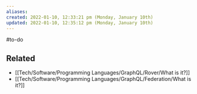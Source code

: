 ```yaml
---
aliases: 
created: 2022-01-10, 12:33:21 pm (Monday, January 10th)
updated: 2022-01-10, 12:35:12 pm (Monday, January 10th)
---
```

#to-do

## Related
- [[Tech/Software/Programming Languages/GraphQL/Rover/What is it?]]
- [[Tech/Software/Programming Languages/GraphQL/Federation/What is it?]]